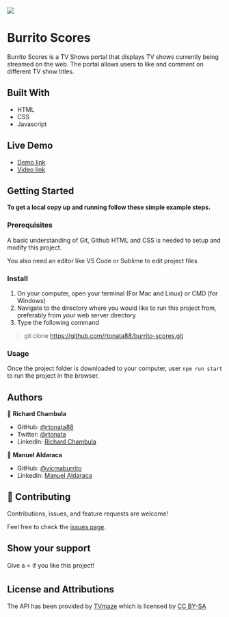 ![](https://img.shields.io/badge/Microverse-blueviolet)

# Burrito Scores
Burrito Scores is a TV Shows portal that displays TV shows currently being streamed on the web. The portal allows users to like and comment on different TV show titles.

## Built With

- HTML
- CSS
- Javascript

## Live Demo

- [Demo link](https://rtonata88.github.io/burrito-scores/dist/)
- [Video link](https://youtu.be/OPseai1PSvA)


## Getting Started

**To get a local copy up and running follow these simple example steps.**

### Prerequisites
A basic understanding of Git, Github HTML and CSS is needed to setup and modify this project.

You also need an editor like VS Code or Sublime to edit project files

### Install
1. On your computer, open your terminal (For Mac and Linux) or CMD (for Windows) 
2. Navigate to the directory where you would like to run this project from, preferably from your web server directory
3. Type the following command

> git clone https://github.com/rtonata88/burrito-scores.git


### Usage
Once the project folder is downloaded to your computer, user `npm run start` to run the project in the browser.


## Authors

👤 **Richard Chambula**

- GitHub: [@rtonata88](https://github.com/rtonata88)
- Twitter: [@rtonata](https://twitter.com/rtonata)
- LinkedIn: [Richard Chambula](https://www.linkedin.com/in/richard-chambula-49198425/)

👤 **Manuel Aldaraca**

- GitHub: [@vicmaburrito](https://github.com/vicmaburrito)
- LinkedIn: [Manuel Aldaraca](https://www.linkedin.com/in/manuel-aldaraca)

## 🤝 Contributing

Contributions, issues, and feature requests are welcome!

Feel free to check the [issues page](../../issues/).

## Show your support

Give a ⭐️ if you like this project!

## License and Attributions
The API has been provided by [TVmaze](https://www.tvmaze.com/api) which is licensed by [CC BY-SA](https://creativecommons.org/licenses/by-sa/4.0/)
